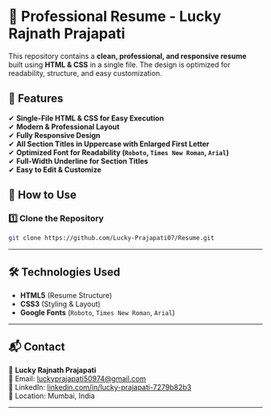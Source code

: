 # 📝 Professional Resume - Lucky Rajnath Prajapati

This repository contains a **clean, professional, and responsive resume** built using **HTML & CSS** in a single file. The design is optimized for readability, structure, and easy customization.

## 🚀 Features
✔ **Single-File HTML & CSS for Easy Execution**  
✔ **Modern & Professional Layout**  
✔ **Fully Responsive Design**  
✔ **All Section Titles in Uppercase with Enlarged First Letter**  
✔ **Optimized Font for Readability (`Roboto`, `Times New Roman`, `Arial`)**  
✔ **Full-Width Underline for Section Titles**  
✔ **Easy to Edit & Customize**  

## 📜 How to Use
### 1️⃣ Clone the Repository  
```sh
git clone https://github.com/Lucky-Prajapati07/Resume.git
```

---

## 🛠️ Technologies Used
- **HTML5** (Resume Structure)  
- **CSS3** (Styling & Layout)  
- **Google Fonts** (`Roboto`, `Times New Roman`, `Arial`)  

---

## 📬 Contact
👤 **Lucky Rajnath Prajapati**  
📧 Email: luckyprajapati50974@gmail.com  
🔗 LinkedIn: [linkedin.com/in/lucky-prajapati-7279b82b3](https://www.linkedin.com/in/lucky-prajapati-7279b82b3)  
📍 Location: Mumbai, India  

---
